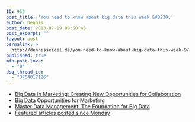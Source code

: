 ```yaml
---
ID: 959
post_title: 'You need to know about big data this week &#8230;'
author: Dennis
post_date: 2013-07-19 09:58:46
post_excerpt: ""
layout: post
permalink: >
  http://dennisseidel.de/you-need-to-know-about-big-data-this-week-9/
published: true
mfn-post-love:
  - "0"
dsq_thread_id:
  - "3754017126"
---
```

<ul class="scrd_digest">
<li><a href="http://feedproxy.google.com/~r/ibm-big-data-hub/~3/Jb68sjs8VYs/big-data-marketing-creating-new-opportunities-collaboration" rel="external">Big Data in Marketing: Creating New Opportunities for Collaboration</a>
</li>
<li><a href="http://feedproxy.google.com/~r/ibm-big-data-hub/~3/GpaQS9JrXMQ/big-data-opportunities-marketing" rel="external">Big Data Opportunities for Marketing</a>
</li>
<li><a href="http://feedproxy.google.com/~r/ibm-big-data-hub/~3/2yBOh_oxHe8/master-data-management-foundation-big-data" rel="external">Master Data Management: The Foundation for Big Data</a>
</li>
<li><a href="http://www.datasciencecentral.com/xn/detail/6448529:BlogPost:84969" rel="external">Featured articles posted since Monday</a>
</li>
</ul>